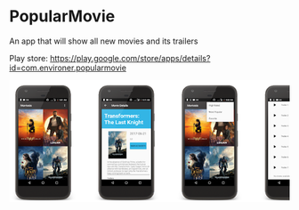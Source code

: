 # PopularMovie
An app that will show all new movies and its trailers

Play store: https://play.google.com/store/apps/details?id=com.environer.popularmovie

![](popular.PNG)
